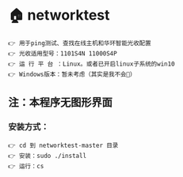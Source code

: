 
# 🏠 networktest

    👉 用于ping测试、查找在线主机和华环智能光收配置
    👉 光收适用型号：1101S4N 11000S4P
    👉 运 行 平 台 ：Linux。或者已开启linux子系统的win10
    👉 Windows版本：暂未考虑（其实是我不会🤗）

## 注：本程序无图形界面

### 安装方式：

    👉 cd 到 networktest-master 目录
    👉 安装：sudo ./install
    👉 运行：cs